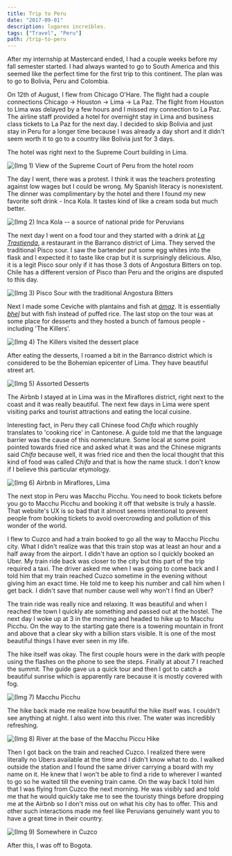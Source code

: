 ```yaml
---
title: Trip to Peru
date: "2017-09-01"
description: lugares increíbles.
tags: ["Travel", "Peru"]
path: /trip-to-peru
---
```


After my internship at Mastercard ended, I had a couple weeks before my fall
semester started. I had always wanted to go to South America and this seemed
like the perfect time for the first trip to this continent. The plan was to go
to Bolivia, Peru and Colombia.

On 12th of August, I flew from Chicago O'Hare. The flight had a couple
connections Chicago -> Houston -> Lima -> La Paz. The flight from Houston to
Lima was delayed by a few hours and I missed my connection to La Paz. The airline
staff provided a hotel for overnight stay in Lima and business class tickets to
La Paz for the next day. I decided to skip Bolivia and just stay in Peru for a
longer time because I was already a day short and it didn't seem worth it to go
to a country like Bolivia just for 3 days.

The hotel was right next to the Supreme Court building in Lima.

![(Img 1) View of the Supreme Court of Peru from the hotel room](../images/2017-09-01-trip-to-peru/lima_government_building.jpeg)

The day I went, there was a protest. I think it was the teachers protesting
against low wages but I could be wrong. My Spanish literacy is nonexistent. The
dinner was complimentary by the hotel and there I found my new favorite soft
drink - Inca Kola. It tastes kind of like a cream soda but much better.

![(Img 2) Inca Kola -- a source of national pride for Peruvians](../images/2017-09-01-trip-to-peru/inca_cola.jpeg)

The next day I went on a food tour and they started with a drink at
[_La Trastienda_](https://www.thefork.com.pe/restaurante/la-trastienda-r491339), a restaurant in the Barranco district of Lima. They served the
traditional Pisco sour. I saw the bartender put some egg whites into the flask
and I expected it to taste like crap but it is surprisingly delicious. Also, it
is a legit Pisco sour only if it has those 3 dots of Angostura Bitters on top.
Chile has a different version of Pisco than Peru and the origins are disputed
to this day.

![(Img 3) Pisco Sour with the traditional Angostura Bitters](../images/2017-09-01-trip-to-peru/lima_pisco_sour.jpeg)

Next I made some Ceviche with plantains and fish at
[_ámaz_](http://www.amaz.com.pe/). It is essentially
[_bhel_](https://en.wikipedia.org/wiki/Bhelpuri) but with fish instead of puffed
rice. The last stop on the tour was at some place for desserts and they hosted
a bunch of famous people - including 'The Killers'.

![(Img 4) The Killers visited the dessert place](../images/2017-09-01-trip-to-peru/lima_the_killers.jpeg)

After eating the desserts, I roamed a bit in the Barranco district which is
considered to be the Bohemian epicenter of Lima. They have beautiful street art.

![(Img 5) Assorted Desserts](../images/2017-09-01-trip-to-peru/lima_desserts.jpeg)

The Airbnb I stayed at in Lima was in the Miraflores district, right next to
the coast and it was really beautiful. The next few days in Lima were spent
visiting parks and tourist attractions and eating the local cuisine.

Interesting fact, in Peru they call Chinese food _Chifa_ which roughly
translates to 'cooking rice' in Cantonese. A guide told me that the language
barrier was the cause of this nomenclature. Some local at some point pointed
towards fried rice and asked what it was and the Chinese migrants said _Chifa_
because well, it was fried rice and then the local thought that this kind of food was
called _Chifa_ and that is how the name stuck. I don't know if I believe this particular
etymology.

![(Img 6) Airbnb in Miraflores, Lima](../images/2017-09-01-trip-to-peru/lima_airbnb.jpeg)

The next stop in Peru was Macchu Picchu. You need to book tickets before you go
to Macchu Picchu and booking it off that website is truly a hassle. That
website's UX is so bad that it almost seems intentional to prevent people from
booking tickets to avoid overcrowding and pollution of this wonder of the world.

I flew to Cuzco and had a train booked to go all the way to Macchu Picchu city.
What I didn't realize was that this train stop was at least an hour and a half
away from the airport. I didn't have an option so I quickly booked an Uber. My
train ride back was closer to the city but this part of the trip required a
taxi. The driver asked me when I was going to come back and I told him that my
train reached Cuzco sometime in the evening without giving him an exact time. He
told me to keep his number and call him when I get back. I didn't save that
number cause well why won't I find an Uber?

The train ride was really nice and relaxing. It was beautiful and when I
reached the town I quickly ate something and passed out at the hostel. The next
day I woke up at 3 in the morning and headed to hike up to Macchu Picchu. On the
way to the starting gate there is a towering mountain in front and above that a
clear sky with a billion stars visible. It is one of the most beautiful things I
have ever seen in my life.

The hike itself was okay. The first couple hours were in the dark with people
using the flashes on the phone to see the steps. Finally at about 7 I reached the summit.
The guide gave us a quick tour and then I got to catch a beautiful sunrise
which is apparently rare because it is mostly covered with fog.

![(Img 7) Macchu Picchu](../images/2017-09-01-trip-to-peru/macchupicchu.gif)

The hike back made me realize how beautiful the hike itself was. I couldn't see
anything at night. I also went into this river. The water was incredibly
refreshing.

![(Img 8) River at the base of the Macchu Piccu Hike](../images/2017-09-01-trip-to-peru/macchu_picchu_river.jpeg)

Then I got back on the train and reached Cuzco. I realized there were
literally no Ubers available at the time and I didn't know what to do. I walked
outside the station and I found the same driver carrying a board with my name on it.
He knew that I won't be able to find a ride to wherever I wanted to go so he
waited till the evening train came. On the way back I told him that I was
flying from Cuzco the next morning. He was visibly sad and told me that he would
quickly take me to see the touristy things before dropping me at the Airbnb so I
don't miss out on what his city has to offer. This and other such interactions
made me feel like Peruvians genuinely want you to have a great time in their
country.

![(Img 9) Somewhere in Cuzco](../images/2017-09-01-trip-to-peru/cuzco_attractions.jpeg)

After this, I was off to Bogota.
